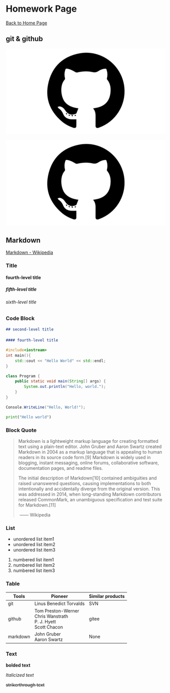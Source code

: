 # Homework Page



[Back to Home Page](./README.md)







## git & github

![img_local](res/github-logo.png)

![img_net](res/github-logo-16484377108032.png)



## Markdown

[Markdown - Wikipedia](https://en.wikipedia.org/wiki/Markdown)



### Title

#### fourth-level title

##### fifth-level title

###### sixth-level title



### Code Block

```markdown
## second-level title

#### fourth-level title
```

```c++
#include<iostream>
int main(){
    std::cout << "Hello World" << std::endl;
}
```

```java
class Program {
	public static void main(String[] args) {
		System.out.println("Hello, world.");
	}
}
```

```C#
Console.WriteLine("Hello, World!");
```

```python
print("Hello world")
```



### Block Quote

> Markdown is a lightweight markup language for creating formatted text using a plain-text editor. John Gruber and Aaron Swartz created Markdown in 2004 as a markup language that is appealing to human readers in its source code form.[9] Markdown is widely used in blogging, instant messaging, online forums, collaborative software, documentation pages, and readme files.
>
> The initial description of Markdown[10] contained ambiguities and raised unanswered questions, causing implementations to both intentionally and accidentally diverge from the original version. This was addressed in 2014, when long-standing Markdown contributors released CommonMark, an unambiguous specification and test suite for Markdown.[11]
>
> ​																																—— Wikipedia



### List

- unordered list item1
- unordered list item2
- unordered list item3

1. numbered list item1
2. numbered list item2
3. numbered list item3



### Table

| Tools    | Pioneer                                                      | Similar products |
| -------- | ------------------------------------------------------------ | ---------------- |
| git      | Linus Benedict Torvalds                                      | SVN              |
| github   | Tom Preston-Werner<br/>Chris Wanstrath<br/>P. J. Hyett<br/>Scott Chacon | gitee            |
| markdown | John Gruber<br />Aaron Swartz                                | None             |



### Text

**bolded text**

*Italicized text*

~~strikerthrough text~~